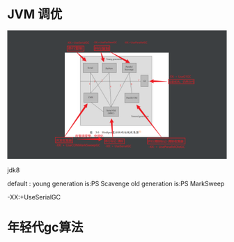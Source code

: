 # JVM 调优
![img_1.png](img_1.png)

jdk8

default :
young generation is:PS Scavenge
old generation is:PS MarkSweep

-XX:+UseSerialGC





# 年轻代gc算法

